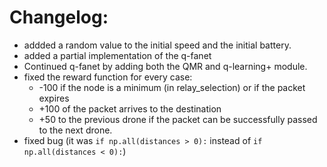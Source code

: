 # Changelog:
- addded a random value to the initial speed and the initial battery.
- added a partial implementation of the q-fanet
- Continued q-fanet by adding both the QMR and q-learning+ module.
- fixed the reward function for every case: 
    - -100 if the node is a minimum (in relay_selection) or if the packet expires
    - +100 of the packet arrives to the destination
    - +50 to the previous drone if the packet can be successfully passed to the next drone.
- fixed bug (it was ```if np.all(distances > 0):``` instead of ```if np.all(distances < 0):```)
